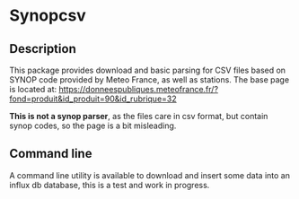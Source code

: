 # Synopcsv

## Description
This package provides download and basic parsing for CSV files based on SYNOP code provided by Meteo France, as well as stations.
The base page is located at: https://donneespubliques.meteofrance.fr/?fond=produit&id_produit=90&id_rubrique=32 

**This is not a synop parser**, as the files care in csv format, but contain synop codes, so the page is a bit misleading.

## Command line

A command line utility is available to download and insert some data into an influx db database, this is a test and work in progress.